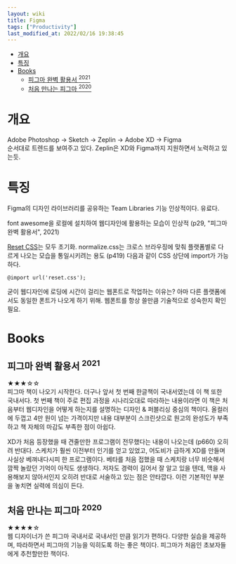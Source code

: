 ```yaml
---
layout: wiki 
title: Figma
tags: ["Productivity"]
last_modified_at: 2022/02/16 19:38:45
---
```


<!-- TOC -->

- [개요](#개요)
- [특징](#특징)
- [Books](#books)
    - [피그마 완벽 활용서 <sup>2021</sup>](#피그마-완벽-활용서-2021)
    - [처음 만나는 피그마 <sup>2020</sup>](#처음-만나는-피그마-2020)

<!-- /TOC -->
# 개요
Adobe Photoshop → Sketch → Zeplin → Adobe XD → Figma  
순서대로 트렌드를 보여주고 있다. Zeplin은 XD와 Figma까지 지원하면서 노력하고 있는듯.

# 특징
Figma의 디자인 라이브러리를 공유하는 Team Libraries 기능 인상적이다. 유료다.

font awesome을 로컬에 설치하여 웹디자인에 활용하는 모습이 인상적 (p29, "피그마 완벽 활용서", 2021)

[Reset CSS](https://meyerweb.com/eric/tools/css/reset/)는 모두 초기화. normalize.css는 크로스 브라우징에 맞춰 플랫폼별로 다르게 나오는 모습을 통일시키려는 용도 (p419) 다음과 같이 CSS 상단에 import가 가능하다.
```
@import url('reset.css');
```

굳이 웹디자인에 로딩에 시간이 걸리는 웹폰트로 작업하는 이유는? 아마 다른 플랫폼에서도 동일한 폰트가 나오게 하기 위해. 웹폰트를 항상 쓸만큼 기술적으로 성숙한지 확인 필요.

# Books
## 피그마 완벽 활용서 <sup>2021</sup>
★★★☆☆  
피그마 책이 나오기 시작한다. 더구나 앞서 첫 번째 한글책이 국내서였는데 이 책 또한 국내서다. 첫 번째 책이 주로 편집 과정을 시나리오대로 따라하는 내용이라면 이 책은 처음부터 웹디자인을 어떻게 하는지를 설명하는 디자인 & 퍼블리싱 중심의 책이다. 올컬러에 두껍고 4만 원이 넘는 가격이지만 내용 대부분이 스크린샷으로 원고의 완성도가 부족하고 책 자체의 마감도 부족한 점이 아쉽다.

XD가 처음 등장했을 때 견줄만한 프로그램이 전무했다는 내용이 나오는데 (p660) 오히려 반대다. 스케치가 훨씬 이전부터 인기를 얻고 있었고, 어도비가 급하게 XD를 만들며 사실상 베껴내다시피 한 프로그램이다. 베타를 처음 접했을 때 스케치랑 너무 비슷해서 깜짝 놀랐던 기억이 아직도 생생하다. 저자도 경력이 길어서 잘 알고 있을 텐데, 맥을 사용해보지 않아서인지 오히려 반대로 서술하고 있는 점은 안타깝다. 이런 기본적인 부분을 놓치면 실력에 의심이 든다.

## 처음 만나는 피그마 <sup>2020</sup>
★★★★☆  
웹 디자이너가 쓴 피그마 국내서로 국내서인 만큼 읽기가 편하다. 다양한 실습을 제공하며, 따라하면서 피그마의 기능을 익히도록 하는 좋은 책이다. 피그마가 처음인 초보자들에게 추천할만한 책이다.